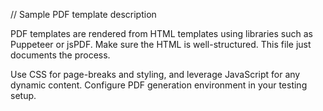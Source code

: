 // Sample PDF template description

PDF templates are rendered from HTML templates using libraries such as Puppeteer or
jsPDF. Make sure the HTML is well-structured.
This file just documents the process.

Use CSS for page-breaks and styling, and leverage
JavaScript for any dynamic content. Configure PDF generation
environment in your testing setup.